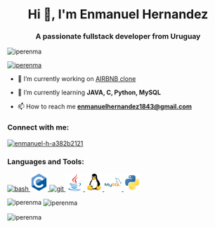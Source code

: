 <h1 align="center">Hi 👋, I'm Enmanuel Hernandez</h1>
<h3 align="center">A passionate fullstack developer from Uruguay</h3>

<p align="left"> <img src="https://komarev.com/ghpvc/?username=iperenma&label=Profile%20views&color=0e75b6&style=flat" alt="iperenma" /> </p>

<p align="left"> <a href="https://github.com/ryo-ma/github-profile-trophy"><img src="https://github-profile-trophy.vercel.app/?username=iperenma" alt="iperenma" /></a> </p>

- 🔭 I’m currently working on [AIRBNB clone](https://github.com/IperEnma/holbertonschool-AirBnB_clone)

- 🌱 I’m currently learning **JAVA, C, Python, MySQL**

- 📫 How to reach me **enmanuelhernandez1843@gmail.com**

<h3 align="left">Connect with me:</h3>
<p align="left">
<a href="https://linkedin.com/in/enmanuel-h-a382b2121" target="blank"><img align="center" src="https://raw.githubusercontent.com/rahuldkjain/github-profile-readme-generator/master/src/images/icons/Social/linked-in-alt.svg" alt="enmanuel-h-a382b2121" height="30" width="40" /></a>
</p>

<h3 align="left">Languages and Tools:</h3>
<p align="left"> <a href="https://www.gnu.org/software/bash/" target="_blank" rel="noreferrer"> <img src="https://www.vectorlogo.zone/logos/gnu_bash/gnu_bash-icon.svg" alt="bash" width="40" height="40"/> </a> <a href="https://www.cprogramming.com/" target="_blank" rel="noreferrer"> <img src="https://raw.githubusercontent.com/devicons/devicon/master/icons/c/c-original.svg" alt="c" width="40" height="40"/> </a> <a href="https://git-scm.com/" target="_blank" rel="noreferrer"> <img src="https://www.vectorlogo.zone/logos/git-scm/git-scm-icon.svg" alt="git" width="40" height="40"/> </a> <a href="https://www.java.com" target="_blank" rel="noreferrer"> <img src="https://raw.githubusercontent.com/devicons/devicon/master/icons/java/java-original.svg" alt="java" width="40" height="40"/> </a> <a href="https://www.linux.org/" target="_blank" rel="noreferrer"> <img src="https://raw.githubusercontent.com/devicons/devicon/master/icons/linux/linux-original.svg" alt="linux" width="40" height="40"/> </a> <a href="https://www.mysql.com/" target="_blank" rel="noreferrer"> <img src="https://raw.githubusercontent.com/devicons/devicon/master/icons/mysql/mysql-original-wordmark.svg" alt="mysql" width="40" height="40"/> </a> <a href="https://www.python.org" target="_blank" rel="noreferrer"> <img src="https://raw.githubusercontent.com/devicons/devicon/master/icons/python/python-original.svg" alt="python" width="40" height="40"/> </a> </p>

<p><img align="left" src="https://github-readme-stats.vercel.app/api/top-langs?username=iperenma&show_icons=true&locale=en&layout=compact" alt="iperenma" /></p>

<p>&nbsp;<img align="center" src="https://github-readme-stats.vercel.app/api?username=iperenma&show_icons=true&locale=en" alt="iperenma" /></p>

<p><img align="center" src="https://github-readme-streak-stats.herokuapp.com/?user=iperenma&" alt="iperenma" /></p>
